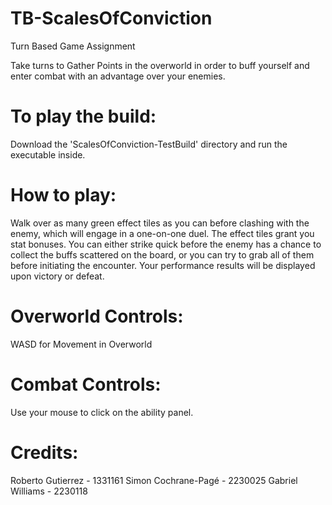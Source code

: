 # TB-ScalesOfConviction
Turn Based Game Assignment

Take turns to Gather Points in the overworld in order to buff yourself and enter combat with an advantage over your enemies.

# To play the build:
Download the 'ScalesOfConviction-TestBuild' directory and run the executable inside.

# How to play:
Walk over as many green effect tiles as you can before clashing with the enemy, which will engage in a one-on-one duel. The effect tiles grant you stat bonuses. You can either strike quick before the enemy has a chance to collect the buffs scattered on the board, or you can try to grab all of them before initiating the encounter. Your performance results will be displayed upon victory or defeat.

# Overworld Controls:
WASD for Movement in Overworld

# Combat Controls:
Use your mouse to click on the ability panel.

# Credits:
Roberto Gutierrez - 1331161
Simon Cochrane-Pagé - 2230025
Gabriel Williams - 2230118


